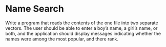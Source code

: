 # Name Search

Write a program that reads the contents of the one file into two separate vectors.
The user should be able to enter a boy’s name, a girl’s name, or both, and
the application should display messages indicating whether the names were among the
most popular, and there rank.
